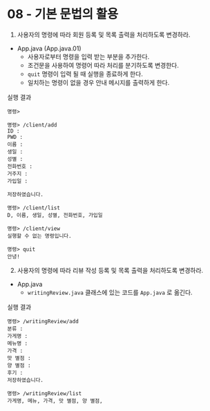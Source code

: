   # 08 - 기본 문법의 활용

1) 사용자의 명령에 따라 회원 등록 및 목록 출력을 처리하도록 변경하라.

- App.java (App.java.01)
    - 사용자로부터 명령을 입력 받는 부분을 추가한다.
    - 조건문을 사용하여 명령어 따라 처리를 분기하도록 변경한다.
    - `quit` 명령이 입력 될 때 실행을 종료하게 한다.
    - 일치하는 명령이 없을 경우 안내 메시지를 출력하게 한다.

실행 결과

```
명령>

명령> /client/add
ID :
PWD : 
이름 : 
생일 :
성별 : 
전화번호 : 
거주지 : 
가입일 :

저장하였습니다.

명령> /client/list
D, 이름, 생일, 성별, 전화번호, 가입일

명령> /client/view
실행할 수 없는 명령입니다.

명령> quit
안녕!
```

2) 사용자의 명령에 따라 리뷰 작성 등록 및 목록 출력을 처리하도록 변경하라.

- App.java
    - `writingReview.java` 클래스에 있는 코드를 `App.java` 로 옮긴다.

실행 결과

```
명령> /writingReview/add
분류 : 
가게명 : 
메뉴명 : 
가격 : 
맛 별점 :  
양 별점 :
후기 : 
저장하였습니다.

명령> /writingReview/list
가게명, 메뉴, 가격, 맛 별점, 양 별점,
```